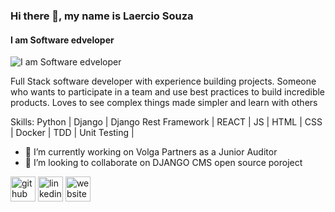 ### Hi there 👋, my name is Laercio Souza
#### I am Software edveloper
![I am Software edveloper](https://media-exp1.licdn.com/dms/image/D4D16AQFw5NyyPMQB2A/profile-displaybackgroundimage-shrink_350_1400/0/1666732483785?e=1672272000&v=beta&t=9cI-hheAyEk0asl3KOxFvutCJTD-0_D7bb1yFWuqt7A)

Full Stack software developer with experience building projects. Someone who wants to participate in a team and use best practices to build incredible products. Loves to see complex things made simpler and learn with others

Skills: Python | Django | Django Rest Framework | REACT | JS | HTML | CSS | Docker | TDD | Unit Testing |

- 🔭 I’m currently working on Volga Partners as a Junior Auditor 
- 👯 I’m looking to collaborate on DJANGO CMS open source poroject 


[<img src='https://cdn.jsdelivr.net/npm/simple-icons@3.0.1/icons/github.svg' alt='github' height='40'>](https://github.com/laercioigorps)  [<img src='https://cdn.jsdelivr.net/npm/simple-icons@3.0.1/icons/linkedin.svg' alt='linkedin' height='40'>](https://www.linkedin.com/in/laerciosouza/)  [<img src='https://cdn.jsdelivr.net/npm/simple-icons@3.0.1/icons/icloud.svg' alt='website' height='40'>](laercioigorps)  

